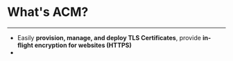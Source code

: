 # What's ACM?
---

* Easily **provision, manage, and deploy TLS Certificates**, provide **in-flight encryption for websites (HTTPS)**
* 